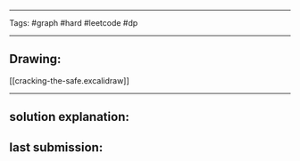 

----

Tags: #graph #hard #leetcode #dp

----

## Drawing:
[[cracking-the-safe.excalidraw]]

----


## solution explanation:


## last submission:
```javascript

```



